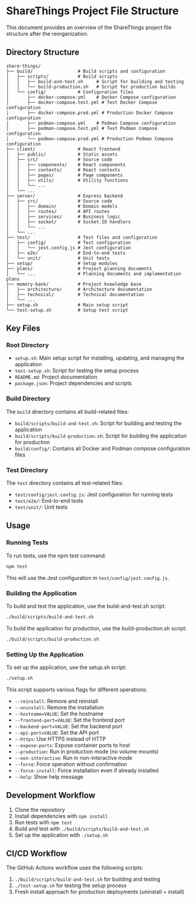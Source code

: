 # ShareThings Project File Structure

This document provides an overview of the ShareThings project file structure after the reorganization.

## Directory Structure

```
share-things/
├── build/                 # Build scripts and configuration
│   ├── scripts/           # Build scripts
│   │   ├── build-and-test.sh     # Script for building and testing
│   │   └── build-production.sh   # Script for production builds
│   └── config/            # Configuration files
│       ├── docker-compose.yml    # Docker Compose configuration
│       ├── docker-compose.test.yml # Test Docker Compose configuration
│       ├── docker-compose.prod.yml # Production Docker Compose configuration
│       ├── podman-compose.yml    # Podman Compose configuration
│       ├── podman-compose.test.yml # Test Podman Compose configuration
│       └── podman-compose.prod.yml # Production Podman Compose configuration
├── client/                # React frontend
│   ├── public/            # Static assets
│   ├── src/               # Source code
│   │   ├── components/    # React components
│   │   ├── contexts/      # React contexts
│   │   ├── pages/         # Page components
│   │   ├── utils/         # Utility functions
│   │   └── ...
│   └── ...
├── server/                # Express backend
│   ├── src/               # Source code
│   │   ├── domain/        # Domain models
│   │   ├── routes/        # API routes
│   │   ├── services/      # Business logic
│   │   ├── socket/        # Socket.IO handlers
│   │   └── ...
│   └── ...
├── test/                  # Test files and configuration
│   ├── config/            # Test configuration
│   │   └── jest.config.js # Jest configuration
│   ├── e2e/               # End-to-end tests
│   └── unit/              # Unit tests
├── setup/                 # Setup modules
├── plans/                 # Project planning documents
│   └── ...                # Planning documents and implementation plans
├── memory-bank/           # Project knowledge base
│   ├── architecture/      # Architecture documentation
│   ├── technical/         # Technical documentation
│   └── ...
├── setup.sh               # Main setup script
└── test-setup.sh          # Setup test script
```

## Key Files

### Root Directory

- `setup.sh`: Main setup script for installing, updating, and managing the application
- `test-setup.sh`: Script for testing the setup process
- `README.md`: Project documentation
- `package.json`: Project dependencies and scripts

### Build Directory

The `build` directory contains all build-related files:

- `build/scripts/build-and-test.sh`: Script for building and testing the application
- `build/scripts/build-production.sh`: Script for building the application for production
- `build/config/`: Contains all Docker and Podman compose configuration files

### Test Directory

The `test` directory contains all test-related files:

- `test/config/jest.config.js`: Jest configuration for running tests
- `test/e2e/`: End-to-end tests
- `test/unit/`: Unit tests

## Usage

### Running Tests

To run tests, use the npm test command:

```bash
npm test
```

This will use the Jest configuration in `test/config/jest.config.js`.

### Building the Application

To build and test the application, use the build-and-test.sh script:

```bash
./build/scripts/build-and-test.sh
```

To build the application for production, use the build-production.sh script:

```bash
./build/scripts/build-production.sh
```

### Setting Up the Application

To set up the application, use the setup.sh script:

```bash
./setup.sh
```

This script supports various flags for different operations:

- `--reinstall`: Remove and reinstall
- `--uninstall`: Remove the installation
- `--hostname=VALUE`: Set the hostname
- `--frontend-port=VALUE`: Set the frontend port
- `--backend-port=VALUE`: Set the backend port
- `--api-port=VALUE`: Set the API port
- `--https`: Use HTTPS instead of HTTP
- `--expose-ports`: Expose container ports to host
- `--production`: Run in production mode (no volume mounts)
- `--non-interactive`: Run in non-interactive mode
- `--force`: Force operation without confirmation
- `--force-install`: Force installation even if already installed
- `--help`: Show help message

## Development Workflow

1. Clone the repository
2. Install dependencies with `npm install`
3. Run tests with `npm test`
4. Build and test with `./build/scripts/build-and-test.sh`
5. Set up the application with `./setup.sh`

## CI/CD Workflow

The GitHub Actions workflow uses the following scripts:

1. `./build/scripts/build-and-test.sh` for building and testing
2. `./test-setup.sh` for testing the setup process
3. Fresh install approach for production deployments (uninstall + install)